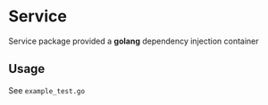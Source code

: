 # Service

Service package provided a **golang** dependency injection container

## Usage

See `example_test.go`
